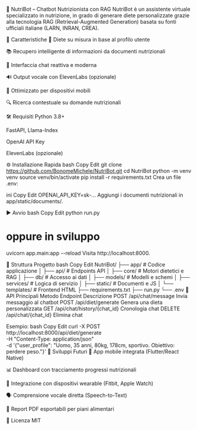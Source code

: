 🧠 NutriBot – Chatbot Nutrizionista con RAG
NutriBot è un assistente virtuale specializzato in nutrizione, in grado di generare diete personalizzate grazie alla tecnologia RAG (Retrieval-Augmented Generation) basata su fonti ufficiali italiane (LARN, INRAN, CREA).

🚀 Caratteristiche
🥗 Diete su misura in base al profilo utente

📚 Recupero intelligente di informazioni da documenti nutrizionali

💬 Interfaccia chat reattiva e moderna

🔊 Output vocale con ElevenLabs (opzionale)

📱 Ottimizzato per dispositivi mobili

🔍 Ricerca contestuale su domande nutrizionali

🛠️ Requisiti
Python 3.8+

FastAPI, Llama-Index

OpenAI API Key

ElevenLabs (opzionale)

⚙️ Installazione Rapida
bash
Copy
Edit
git clone https://github.com/BonomeMichele/NutriBot.git
cd NutriBot
python -m venv venv
source venv/bin/activate
pip install -r requirements.txt
Crea un file .env:

ini
Copy
Edit
OPENAI_API_KEY=sk-...
Aggiungi i documenti nutrizionali in app/static/documents/.

▶️ Avvio
bash
Copy
Edit
python run.py
# oppure in sviluppo
uvicorn app.main:app --reload
Visita http://localhost:8000.

🧭 Struttura Progetto
bash
Copy
Edit
NutriBot/
├── app/               # Codice applicazione
│   ├── api/           # Endpoints API
│   ├── core/          # Motori dietetici e RAG
│   ├── db/            # Accesso ai dati
│   ├── models/        # Modelli e schemi
│   ├── services/      # Logica di servizio
│   ├── static/        # Documenti e JS
│   └── templates/     # Frontend HTML
├── requirements.txt
├── run.py
└── .env
📡 API Principali
Metodo	Endpoint	Descrizione
POST	/api/chat/message	Invia messaggio al chatbot
POST	/api/diet/generate	Genera una dieta personalizzata
GET	/api/chat/history/{chat_id}	Cronologia chat
DELETE	/api/chat/{chat_id}	Elimina chat

Esempio:
bash
Copy
Edit
curl -X POST http://localhost:8000/api/diet/generate \
  -H "Content-Type: application/json" \
  -d '{"user_profile": "Uomo, 35 anni, 80kg, 178cm, sportivo. Obiettivo: perdere peso."}'
📌 Sviluppi Futuri
📱 App mobile integrata (Flutter/React Native)

📊 Dashboard con tracciamento progressi nutrizionali

🤝 Integrazione con dispositivi wearable (Fitbit, Apple Watch)

🗣️ Comprensione vocale diretta (Speech-to-Text)

🧾 Report PDF esportabili per piani alimentari

📄 Licenza
MIT

